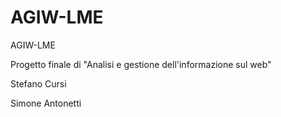 # AGIW-LME
AGIW-LME

Progetto finale di "Analisi e gestione dell'informazione sul web"




Stefano Cursi

Simone Antonetti
